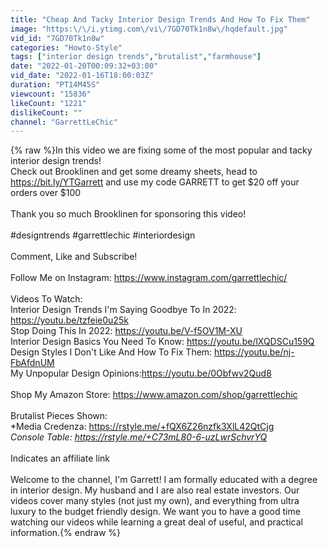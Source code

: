 ```yaml
---
title: "Cheap And Tacky Interior Design Trends And How To Fix Them"
image: "https:\/\/i.ytimg.com\/vi\/7GD70Tk1n8w\/hqdefault.jpg"
vid_id: "7GD70Tk1n8w"
categories: "Howto-Style"
tags: ["interior design trends","brutalist","farmhouse"]
date: "2022-01-20T00:09:32+03:00"
vid_date: "2022-01-16T18:00:03Z"
duration: "PT14M45S"
viewcount: "15836"
likeCount: "1221"
dislikeCount: ""
channel: "GarrettLeChic"
---
```

{% raw %}In this video we are fixing some of the most popular and tacky interior design trends!<br />Check out Brooklinen and get some dreamy sheets, head to <a rel="nofollow" target="blank" href="https://bit.ly/YTGarrett">https://bit.ly/YTGarrett</a> and use my code GARRETT to get $20 off your orders over $100<br /><br />Thank you so much Brooklinen for sponsoring this video! <br /><br />#designtrends #garrettlechic #interiordesign<br /><br />Comment, Like and Subscribe!<br /> <br />Follow Me on Instagram: <a rel="nofollow" target="blank" href="https://www.instagram.com/garrettlechic/">https://www.instagram.com/garrettlechic/</a><br /><br />Videos To Watch:<br />Interior Design Trends I'm Saying Goodbye To In 2022: <a rel="nofollow" target="blank" href="https://youtu.be/tzfeie0u25k">https://youtu.be/tzfeie0u25k</a><br />Stop Doing This In 2022: <a rel="nofollow" target="blank" href="https://youtu.be/V-f5OV1M-XU">https://youtu.be/V-f5OV1M-XU</a><br />Interior Design Basics You Need To Know: <a rel="nofollow" target="blank" href="https://youtu.be/lXQDSCu159Q">https://youtu.be/lXQDSCu159Q</a><br />Design Styles I Don't Like And How To Fix Them: <a rel="nofollow" target="blank" href="https://youtu.be/nj-FbAfdnUM">https://youtu.be/nj-FbAfdnUM</a><br />My Unpopular Design Opinions:<a rel="nofollow" target="blank" href="https://youtu.be/0Obfwv2Qud8">https://youtu.be/0Obfwv2Qud8</a><br /><br />Shop My Amazon Store: <a rel="nofollow" target="blank" href="https://www.amazon.com/shop/garrettlechic">https://www.amazon.com/shop/garrettlechic</a><br /><br />Brutalist Pieces Shown:<br />*Media Credenza: <a rel="nofollow" target="blank" href="https://rstyle.me/+fQX6Z26nzfk3XlL42QtCjg">https://rstyle.me/+fQX6Z26nzfk3XlL42QtCjg</a><br />*Console Table: <a rel="nofollow" target="blank" href="https://rstyle.me/+C73mL80-6-uzLwrSchvrYQ">https://rstyle.me/+C73mL80-6-uzLwrSchvrYQ</a><br /><br />* Indicates an affiliate link<br /><br />Welcome to the channel, I'm Garrett! I am formally educated with a degree in interior design. My husband and I are also real estate investors. Our videos cover many styles (not just my own), and everything from ultra luxury to the budget friendly design. We want you to have a good time watching our videos while learning a great deal of useful, and practical information.{% endraw %}
